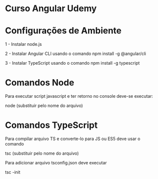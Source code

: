 # Curso Angular Udemy

# Configurações de Ambiente
1 - Instalar node.js

2 - Instalar Angular CLI usando o comando npm install -g @angular/cli

3 - Instalar TypeScript usando o comando npm install -g typescript


# Comandos Node
Para executar script javascript e ter retorno no console deve-se executar: 

node (substituir pelo nome do arquivo)

# Comandos TypeScript

Para compilar arquivo TS e converte-lo para JS ou ES5 deve usar o comando

 tsc (substituir pelo nome do arquivo)

 Para adicionar arquivo tsconfig.json deve executar 

 tsc -init


